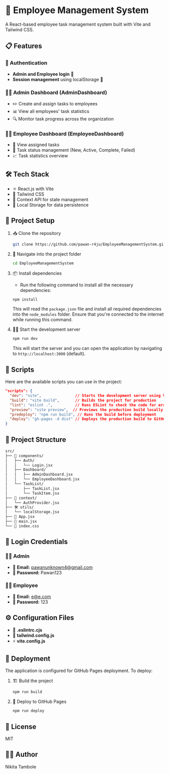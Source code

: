 # 🏢 Employee Management System

A React-based employee task management system built with Vite and Tailwind CSS.

## 📋 Features

### 🔐 Authentication
- **Admin and Employee login** 🔑
- **Session management** using localStorage 💾

### 👨‍💼 Admin Dashboard (AdminDashboard)
- ✏️ Create and assign tasks to employees
- 📊 View all employees' task statistics
- 🔍 Monitor task progress across the organization

### 👨‍💻 Employee Dashboard (EmployeeDashboard)
- 📝 View assigned tasks
- 🔄 Task status management (New, Active, Complete, Failed)
- 📈 Task statistics overview

## 🛠️ Tech Stack
- ⚛️ React.js with Vite
- 🎨 Tailwind CSS
- 🔄 Context API for state management
- 💾 Local Storage for data persistence

## 🚀 Project Setup

1. 📥 Clone the repository
    ```bash
    git clone https://github.com/pawan-r4ju/EmployeeManagementSystem.git
    ```

2. 📂 Navigate into the project folder
    ```bash
    cd EmployeeManagementSystem
    ```

3. 📦 Install dependencies
    - Run the following command to install all the necessary dependencies:
    ```bash
    npm install
    ```
    This will read the `package.json` file and install all required dependencies into the `node_modules` folder. Ensure that you're connected to the internet while running this command.

4. 🏃‍♂️ Start the development server
    ```bash
    npm run dev
    ```
    This will start the server and you can open the application by navigating to `http://localhost:3000` (default).

## 📜 Scripts

Here are the available scripts you can use in the project:

```json
"scripts": {
  "dev": "vite",               // Starts the development server using Vite
  "build": "vite build",       // Builds the project for production
  "lint": "eslint .",          // Runs ESLint to check the code for errors and styling issues
  "preview": "vite preview",  // Previews the production build locally
  "predeploy": "npm run build", // Runs the build before deployment
  "deploy": "gh-pages -d dist" // Deploys the production build to GitHub Pages
}

```

## 📁 Project Structure

```bash
src/
├── 🔐 components/
│   ├── Auth/
│   │   └── Login.jsx
│   ├── Dashboard/
│   │   ├── AdminDashboard.jsx
│   │   └── EmployeeDashboard.jsx
│   └── TaskList/
│       ├── TaskList.jsx
│       └── TaskItem.jsx
├── 🔄 context/
│   └── AuthProvider.jsx
├── 🛠️ utils/
│   └── localStorage.jsx
├── 📄 App.jsx
├── 📄 main.jsx
└── 📄 index.css

```

## 🔑 Login Credentials

### 👨‍💼 Admin
- 📧 **Email:** pawanunknown4@gmail.com
- 🔐 **Password:** Pawan123

### 👨‍💻 Employee
- 📧 **Email:** e@e.com
- 🔐 **Password:** 123

## ⚙️ Configuration Files
- 📝 **.eslintrc.cjs**
- 🎨 **tailwind.config.js**
- ⚡ **vite.config.js**

## 🚀 Deployment

The application is configured for GitHub Pages deployment. To deploy:

1. 🏗️ Build the project
    ```bash
    npm run build
    ```

2. 🚀 Deploy to GitHub Pages
    ```bash
    npm run deploy
    ```


## 📄 License
MIT

## 👨‍💻 Author
Nikita Tambole






